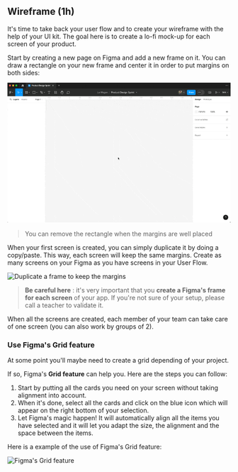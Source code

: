 ## Wireframe (1h)

It's time to take back your user flow and to create your wireframe with the help of your UI kit. The goal here is to create a lo-fi mock-up for each screen of your product.

Start by creating a new page on Figma and add a new frame on it. You can draw a rectangle on your new frame and center it in order to put margins on both sides:

![Adding margins on both side of the frame](https://raw.githubusercontent.com/lewagon/fullstack-images/master/frontend/pds_wireframe_create_frame_with_margins.gif)

> You can remove the rectangle when the margins are well placed

When your first screen is created, you can simply duplicate it by doing a copy/paste. This way, each screen will keep the same margins. Create as many screens on your Figma as you have screens in your User Flow.

![Duplicate a frame to keep the margins](https://raw.githubusercontent.com/lewagon/fullstack-images/master/frontend/pds_wireframe_duplicate_screen.gif)


> **Be careful here** : it's very important that you **create a Figma's frame for each screen** of your app. If you're not sure of your setup, please call a teacher to validate it.

When all the screens are created, each member of your team can take care of one screen (you can also work by groups of 2).

### Use Figma's Grid feature

At some point you'll maybe need to create a grid depending of your project.

If so, Figma's **Grid feature** can help you. Here are the steps you can follow:

1. Start by putting all the cards you need on your screen without taking alignment into account.
1. When it's done, select all the cards and click on the blue icon which will appear on the right bottom of your selection.
1. Let Figma's magic happen! It will automatically align all the items you have selected and it will let you adapt the size, the alignment and the space between the items.

Here is a example of the use of Figma's Grid feature:

![Figma's Grid feature](https://raw.githubusercontent.com/lewagon/fullstack-images/master/frontend/pds_wireframe_grid.gif)
